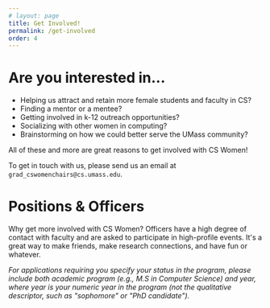 ```yaml
---
# layout: page
title: Get Involved!
permalink: /get-involved
order: 4
---
```


# Are you interested in...

 - Helping us attract and retain more female students and faculty in CS?
 - Finding a mentor or a mentee? 
 - Getting involved in k-12 outreach opportunities? 
 - Socializing with other women in computing? 
 - Brainstorming on how we could better serve the UMass community? 

All of these and more are great reasons to get involved with CS Women! 

To get in touch with us, please send us an email at `grad_cswomenchairs@cs.umass.edu`.

# Positions & Officers
Why get more involved with CS Women? Officers have a high degree of contact with faculty and are asked to participate in high-profile events. It's a great way to make friends, make research connections, and have fun or whatever.

_For applications requiring you specify your status in the program, please include both academic program (e.g., M.S in Computer Science) and year, where year is your numeric year in the program (not the qualitative descriptor, such as "sophomore" or "PhD candidate")._

